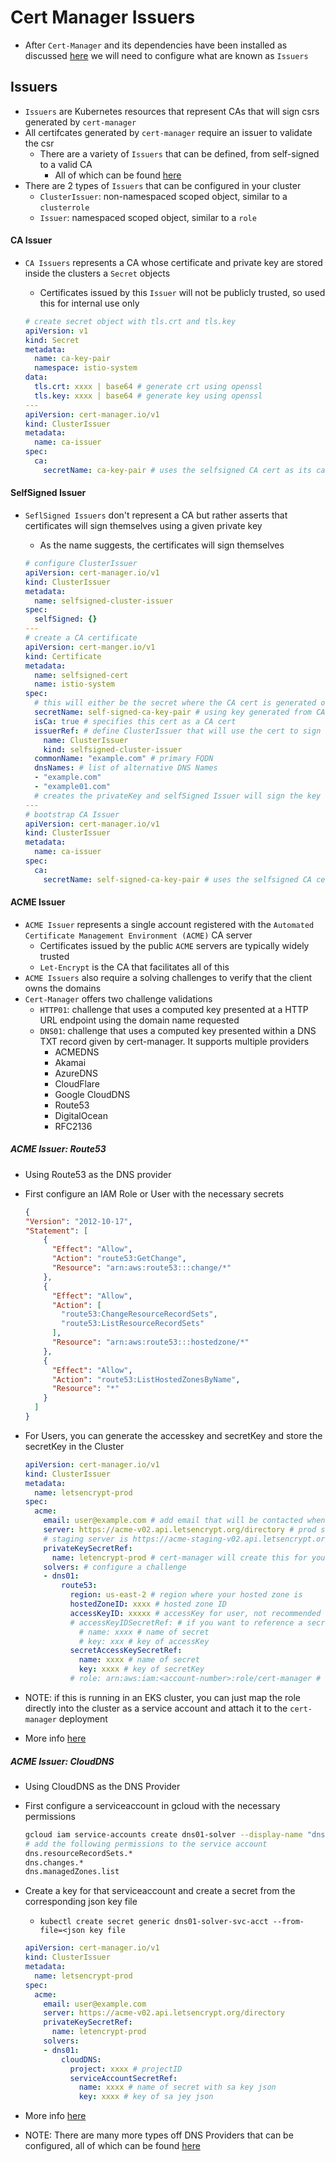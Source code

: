 <h1>Cert Manager Issuers</h1>
 
* After `Cert-Manager` and its dependencies have been installed as discussed [here](https://eoyebami.github.io/k8s/cert-manager/2024-05-01-intro-to-cert-manager.html) we will need to configure what are known as `Issuers`

<h2>Issuers</h2>
 
* `Issuers` are Kubernetes resources that represent CAs that will sign csrs generated by `cert-manager`
* All certifcates generated by `cert-manager` require an issuer to validate the csr
  - There are a variety of `Issuers` that can be defined, from self-signed to a valid CA
    * All of which can be found [here](https://cert-manager.io/docs/configuration/issuers/)
* There are 2 types of `Issuers` that can be configured in your cluster
  - `ClusterIssuer`: non-namespaced scoped object, similar to a `clusterrole`
  - `Issuer`: namespaced scoped object, similar to a `role`

<h4>CA Issuer</h4>
 
* `CA Issuers` represents a CA whose certificate and private key are stored inside the clusters a `Secret` objects
  - Certificates issued by this `Issuer` will not be publicly trusted, so used this for internal use only
 
  ```yaml
  # create secret object with tls.crt and tls.key
  apiVersion: v1
  kind: Secret
  metadata:
    name: ca-key-pair
    namespace: istio-system
  data:
    tls.crt: xxxx | base64 # generate crt using openssl
    tls.key: xxxx | base64 # generate key using openssl
  ---
  apiVersion: cert-manager.io/v1
  kind: ClusterIssuer
  metadata:
    name: ca-issuer
  spec:
    ca:
      secretName: ca-key-pair # uses the selfsigned CA cert as its ca key for signing new request
  ```

<h4>SelfSigned Issuer</h4>
 
* `SeflSigned Issuers` don't represent a CA but rather asserts that certificates will sign themselves using a given private key
  - As the name suggests, the certificates will sign themselves
  
  ```yml
  # configure ClusterIssuer
  apiVersion: cert-manager.io/v1
  kind: ClusterIssuer
  metadata:
    name: selfsigned-cluster-issuer
  spec:
    selfSigned: {}
  ---
  # create a CA certificate 
  apiVersion: cert-manger.io/v1
  kind: Certificate
  metadata:
    name: selfsigned-cert
    name: istio-system
  spec:
    # this will either be the secret where the CA cert is generated or where cert-manager should retrieve it, if already created manually
    secretName: self-signed-ca-key-pair # using key generated from CA issuer
    isCa: true # specifies this cert as a CA cert
    issuerRef: # define ClusterIssuer that will use the cert to sign other certs
      name: ClusterIssuer
      kind: selfsigned-cluster-issuer
    commonName: "example.com" # primary FQDN
    dnsNames: # list of alternative DNS Names
    - "example.com"
    - "example01.com"
    # creates the privateKey and selfSigned Issuer will sign the key
  ---
  # bootstrap CA Issuer 
  apiVersion: cert-manager.io/v1
  kind: ClusterIssuer
  metadata:
    name: ca-issuer
  spec:
    ca:
      secretName: self-signed-ca-key-pair # uses the selfsigned CA cert as its ca key for signing new request
  ```

<h4>ACME Issuer</h4>
 
* `ACME Issuer` represents a single account registered with the `Automated Certificate Management Environment (ACME)` CA server
  - Certificates issued by the public `ACME` servers are typically widely trusted 
  - `Let-Encrypt` is the CA that facilitates all of this
* `ACME Issuers` also require a solving challenges to verify that the client owns the domains
* `Cert-Manager` offers two challenge validations
  - `HTTP01`: challenge that uses a computed key presented at a HTTP URL endpoint using the domain name requested
  - `DNS01`: challenge that uses a computed key presented within a DNS TXT record given by cert-manager. It supports multiple providers
    * ACMEDNS
    * Akamai
    * AzureDNS
    * CloudFlare
    * Google CloudDNS
    * Route53
    * DigitalOcean
    * RFC2136

<h5>ACME Issuer: Route53</h5>
 
* Using Route53 as the DNS provider
* First configure an IAM Role or User with the necessary secrets
  ```json
  {
  "Version": "2012-10-17",
  "Statement": [
      {
        "Effect": "Allow",
        "Action": "route53:GetChange",
        "Resource": "arn:aws:route53:::change/*"
      },
      {
        "Effect": "Allow",
        "Action": [
          "route53:ChangeResourceRecordSets",
          "route53:ListResourceRecordSets"
        ],
        "Resource": "arn:aws:route53:::hostedzone/*"
      },
      {
        "Effect": "Allow",
        "Action": "route53:ListHostedZonesByName",
        "Resource": "*"
      }
    ]
  }
  ```

* For Users, you can generate the accesskey and secretKey and store the secretKey in the Cluster 

  ```yml
  apiVersion: cert-manager.io/v1
  kind: ClusterIssuer
  metadata: 
    name: letsencrypt-prod
  spec:
    acme:
      email: user@example.com # add email that will be contacted when certs are about to expire or any other issues occur
      server: https://acme-v02.api.letsencrypt.org/directory # prod server
      # staging server is https://acme-staging-v02.api.letsencrypt.org/directory
      privateKeySecretRef:
        name: letencrypt-prod # cert-manager will create this for you
      solvers: # configure a challenge
      - dns01:
          route53:
            region: us-east-2 # region where your hosted zone is
            hostedZoneID: xxxx # hosted zone ID
            accessKeyID: xxxxx # accessKey for user, not recommended
            # accessKeyIDSecretRef: # if you want to reference a secret that has your accessKey
              # name: xxxx # name of secret
              # key: xxx # key of accessKey
            secretAccessKeySecretRef:
              name: xxxx # name of secret
              key: xxxx # key of secretKey
            # role: arn:aws:iam:<account-number>:role/cert-manager # if your user is meant to assume this role to access perms
  ```

* NOTE: if this is running in an EKS cluster, you can just map the role directly into the cluster as a service account and attach it to the `cert-manager` deployment 
* More info [here](https://cert-manager.io/docs/configuration/acme/dns01/route53/)

<h5>ACME Issuer: CloudDNS</h5>
 
* Using CloudDNS as the DNS Provider
* First configure a serviceaccount in gcloud with the necessary permissions

  ```bash
  gcloud iam service-accounts create dns01-solver --display-name "dns01-solver" --project-id ${PROJECT_ID}
  # add the following permissions to the service account
  dns.resourceRecordSets.*
  dns.changes.*
  dns.managedZones.list
  ```

* Create a key for that serviceaccount and create a secret from the corresponding json key file
  - `kubectl create secret generic dns01-solver-svc-acct --from-file=<json key file`

  ```yml
  apiVersion: cert-manager.io/v1
  kind: ClusterIssuer
  metadata:
    name: letsencrypt-prod
  spec:
    acme:
      email: user@example.com
      server: https://acme-v02.api.letsencrypt.org/directory
      privateKeySecretRef:
        name: letencrypt-prod
      solvers:
      - dns01:
          cloudDNS:
            project: xxxx # projectID
            serviceAccountSecretRef:
              name: xxxx # name of secret with sa key json
              key: xxxx # key of sa jey json
  ```

* More info [here](https://cert-manager.io/docs/configuration/acme/dns01/google/)
* NOTE: There are many more types off DNS Providers that can be configured, all of which can be found [here](https://cert-manager.io/docs/configuration/acme/dns01/)

